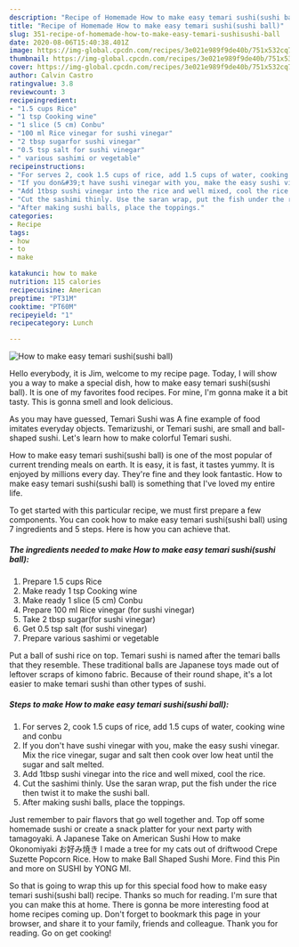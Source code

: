 ```yaml
---
description: "Recipe of Homemade How to make easy temari sushi(sushi ball)"
title: "Recipe of Homemade How to make easy temari sushi(sushi ball)"
slug: 351-recipe-of-homemade-how-to-make-easy-temari-sushisushi-ball
date: 2020-08-06T15:40:38.401Z
image: https://img-global.cpcdn.com/recipes/3e021e989f9de40b/751x532cq70/how-to-make-easy-temari-sushisushi-ball-recipe-main-photo.jpg
thumbnail: https://img-global.cpcdn.com/recipes/3e021e989f9de40b/751x532cq70/how-to-make-easy-temari-sushisushi-ball-recipe-main-photo.jpg
cover: https://img-global.cpcdn.com/recipes/3e021e989f9de40b/751x532cq70/how-to-make-easy-temari-sushisushi-ball-recipe-main-photo.jpg
author: Calvin Castro
ratingvalue: 3.8
reviewcount: 3
recipeingredient:
- "1.5 cups Rice"
- "1 tsp Cooking wine"
- "1 slice (5 cm) Conbu"
- "100 ml Rice vinegar for sushi vinegar"
- "2 tbsp sugarfor sushi vinegar"
- "0.5 tsp salt for sushi vinegar"
- " various sashimi or vegetable"
recipeinstructions:
- "For serves 2, cook 1.5 cups of rice, add 1.5 cups of water, cooking wine and conbu"
- "If you don&#39;t have sushi vinegar with you, make the easy sushi vinegar. Mix the rice vinegar, sugar and salt then cook over low heat until the sugar and salt melted."
- "Add 1tbsp sushi vinegar into the rice and well mixed, cool the rice."
- "Cut the sashimi thinly. Use the saran wrap, put the fish under the rice then twist it to make the sushi ball."
- "After making sushi balls, place the toppings."
categories:
- Recipe
tags:
- how
- to
- make

katakunci: how to make 
nutrition: 115 calories
recipecuisine: American
preptime: "PT31M"
cooktime: "PT60M"
recipeyield: "1"
recipecategory: Lunch

---
```



![How to make easy temari sushi(sushi ball)](https://img-global.cpcdn.com/recipes/3e021e989f9de40b/751x532cq70/how-to-make-easy-temari-sushisushi-ball-recipe-main-photo.jpg)

Hello everybody, it is Jim, welcome to my recipe page. Today, I will show you a way to make a special dish, how to make easy temari sushi(sushi ball). It is one of my favorites food recipes. For mine, I'm gonna make it a bit tasty. This is gonna smell and look delicious.

As you may have guessed, Temari Sushi was A fine example of food imitates everyday objects. Temarizushi, or Temari sushi, are small and ball-shaped sushi. Let&#39;s learn how to make colorful Temari sushi.

How to make easy temari sushi(sushi ball) is one of the most popular of current trending meals on earth. It is easy, it is fast, it tastes yummy. It is enjoyed by millions every day. They're fine and they look fantastic. How to make easy temari sushi(sushi ball) is something that I've loved my entire life.


To get started with this particular recipe, we must first prepare a few components. You can cook how to make easy temari sushi(sushi ball) using 7 ingredients and 5 steps. Here is how you can achieve that.

<!--inarticleads1-->

##### The ingredients needed to make How to make easy temari sushi(sushi ball):

1. Prepare 1.5 cups Rice
1. Make ready 1 tsp Cooking wine
1. Make ready 1 slice (5 cm) Conbu
1. Prepare 100 ml Rice vinegar (for sushi vinegar)
1. Take 2 tbsp sugar(for sushi vinegar)
1. Get 0.5 tsp salt (for sushi vinegar)
1. Prepare  various sashimi or vegetable


Put a ball of sushi rice on top. Temari sushi is named after the temari balls that they resemble. These traditional balls are Japanese toys made out of leftover scraps of kimono fabric. Because of their round shape, it&#39;s a lot easier to make temari sushi than other types of sushi. 

<!--inarticleads2-->

##### Steps to make How to make easy temari sushi(sushi ball):

1. For serves 2, cook 1.5 cups of rice, add 1.5 cups of water, cooking wine and conbu
1. If you don&#39;t have sushi vinegar with you, make the easy sushi vinegar. Mix the rice vinegar, sugar and salt then cook over low heat until the sugar and salt melted.
1. Add 1tbsp sushi vinegar into the rice and well mixed, cool the rice.
1. Cut the sashimi thinly. Use the saran wrap, put the fish under the rice then twist it to make the sushi ball.
1. After making sushi balls, place the toppings.


Just remember to pair flavors that go well together and. Top off some homemade sushi or create a snack platter for your next party with tamagoyaki. A Japanese Take on American Sushi How to make Okonomiyaki お好み焼き I made a tree for my cats out of driftwood Crepe Suzette Popcorn Rice. How to make Ball Shaped Sushi More. Find this Pin and more on SUSHI by YONG MI. 

So that is going to wrap this up for this special food how to make easy temari sushi(sushi ball) recipe. Thanks so much for reading. I'm sure that you can make this at home. There is gonna be more interesting food at home recipes coming up. Don't forget to bookmark this page in your browser, and share it to your family, friends and colleague. Thank you for reading. Go on get cooking!
